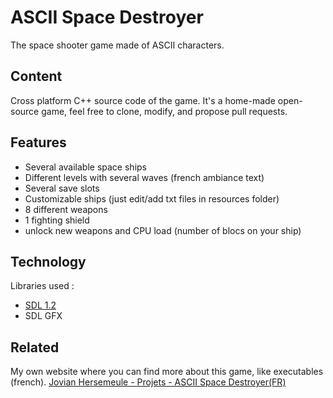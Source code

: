 # ASCII Space Destroyer

The space shooter game made of ASCII characters.

## Content

Cross platform C++ source code of the game. It's a home-made open-source game, feel free to clone, modify, and propose pull requests.

## Features

+ Several available space ships
+ Different levels with several waves (french ambiance text)
+ Several save slots
+ Customizable ships (just edit/add txt files in resources folder)
+ 8 different weapons
+ 1 fighting shield
+ unlock new weapons and CPU load (number of blocs on your ship)

## Technology

Libraries used :
+ [SDL 1.2](https://www.libsdl.org/)
+ SDL GFX

## Related

My own website where you can find more about this game, like executables (french).
[Jovian Hersemeule - Projets - ASCII Space Destroyer(FR)](http://jovian-hersemeule.eu/projets/pro_ascii_space.php)